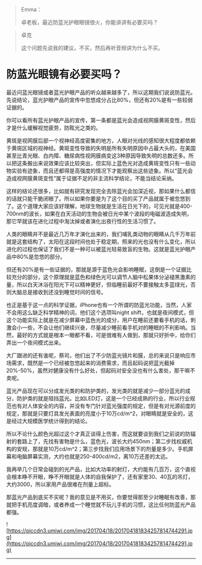 > Emma：
> 
> 卓老板，最近防蓝光护眼眼镜很火，你能讲讲有必要买吗？

> 卓克
> 
> 这个问题先说我的建议，不买，然后再听音频讲为什么不买。

# 防蓝光眼镜有必要买吗？

最近问蓝光眼镜或者蓝光护眼产品的听众越来越多了，所以这期我们说说防蓝光。先说结论，蓝光护眼产品的宣传中忽悠成分占比80%，但还有20%是有一些较弱证据的。

你可以看所有蓝光护眼产品的宣传，第一条都是蓝光会造成视网膜黄斑变性，然后才是什么缓解视觉疲劳，防眩光之类的。

黄斑是视网膜后部一个视神经高度密集的地方，人眼对光线的感知很大程度都依赖于黄斑区域的视神经。黄斑变性导致的失明是所有失明原因中占最大头的，在美国甚至比青光眼、白内障、糖尿病性视网膜病变这3种原因导致失明的总数还多。所以把这条搬出来说效果应该比较突出，但实际上蓝色光对造成黄斑变性只有一些动物实验有迹象，而且还都得是高强度的情况下才能观察出这些迹象。所以“蓝光会造成视网膜黄斑变性”属于证据不足的非主流科学结论，不能当结论采纳。

这样的结论还很多，比如就有研究发现完全去除蓝光会加深近视，那如果什么都信的话就只能干脆闭眼了。所以如果你要是为了这个目的买了产品就属于被忽悠到了。这个道理大家应该好理解，地球生物就是生活在日光下的，可见光就是400-700nm的波长，如果在白天活动的生物会被日光中某个波段的电磁波造成失明，那它早就该在进化过程中淘汰掉或者演化出夜行性的生活习惯了。

人类的眼睛并不是最近几万年才演化出来的，我们哺乳类动物的眼睛从几千万年前就是这套结构了，太阳在这段时间也处于稳定期，照来的光也没有什么变化，所以进化的过程也保证了我们不是一种可以被蓝光轻易致盲的生物。这就是蓝光护眼产品中80%是忽悠的部分。

但还有20%是有一些证据的，那就是源于蓝色光会影响睡眠，这倒是一个证据比较充分的部分，这个原理就是蓝色和绿色光可以调节人脑中松果体分泌褪黑激素的量，所以白天沐浴在阳光下可以精神更好，但临睡前最好不要接触太多蓝绿光，否则大脑总是接收到还没到睡觉时间的信号。

也正是基于这一点的科学证据，iPhone也有一个所谓的防蓝光功能，当然，人家不会用这么缺乏科学精神的词，他们这个选项叫night shift，也就是夜间模式，但这个功能实际上就是在减少屏幕中蓝色光的成分，用户在睡前还要看手机的话，刺激会小一些，不会让他们继续兴奋，尽量减少睡前看手机对的睡眠的不利影响。当然，最好的方式就是根本一眼都不看，可是很难有人做到，那就只好折中，给你们弄出一个夜间模式出来。

大厂跟进的还有谁呢，蔡司，他们出了不少防蓝光镜片和膜，总的来说只是响应市场需求，既然是一个已经被忽悠起来的消费需求，而且起码说把蓝光截掉20%-50%，虽然对健康没有什么好处，但起码对安全没也有什么害处，那干嘛不卖呢。

蓝光产品现在可以分成发光类的和防护类的，发光类的就是减少一部分蓝光的成分，防护类的就是阻挡蓝光。比如LED灯，这是一个已经成熟的行业，所以行业规范也有对人体安全的内容，并没有专门针对蓝光强度的规定，但是有对光源前度的规定，那就是只要灯具发光表面的亮度小于10万cd/m^2，对眼睛就是安全的，这是经过大规模医学统计得到的结论。

所以不论什么颜色光超过这个才真正谈得上伤害，而这就要谈到我们之前说的防辐射的套路上了，先找有害物是什么，蓝色光，波长大约450nm；第二步找权威机构的安规，那就是10万cd/m^2；第三步找我们应用场景下的剂量是多少。手机屏幕和电脑屏幕实测，大约也就是250-400cd/m2，离10万还差的太远。

我再举几个日常会碰到的光产品，比如大功率的射灯，大约能有几百万，这个直视会根本睁不开眼，睁不开眼就是人体的自我保护了，还有家里30、40瓦的吊灯，大约3000，所以家用产品很难在剂量上超标。

那蓝光产品到底买不买呢？我的意见是不用买，你要觉得那至少对睡眠有改善，那就把手机亮度调暗，或者养成一个睡觉就不玩儿手机的习惯，这比任何防蓝光产品都强。

![https://piccdn3.umiwi.com/img/201704/18/201704181834257814744291.jpg](https://piccdn3.umiwi.com/img/201704/18/201704181834257814744291.jpg)

---
